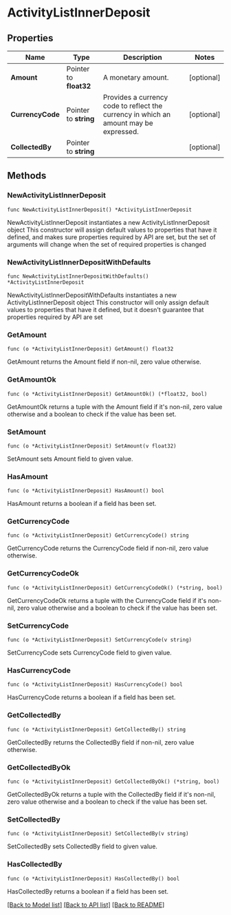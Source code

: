 # ActivityListInnerDeposit

## Properties

Name | Type | Description | Notes
------------ | ------------- | ------------- | -------------
**Amount** | Pointer to **float32** | A monetary amount. | [optional] 
**CurrencyCode** | Pointer to **string** | Provides a currency code to reflect the currency in which an amount may be expressed. | [optional] 
**CollectedBy** | Pointer to **string** |  | [optional] 

## Methods

### NewActivityListInnerDeposit

`func NewActivityListInnerDeposit() *ActivityListInnerDeposit`

NewActivityListInnerDeposit instantiates a new ActivityListInnerDeposit object
This constructor will assign default values to properties that have it defined,
and makes sure properties required by API are set, but the set of arguments
will change when the set of required properties is changed

### NewActivityListInnerDepositWithDefaults

`func NewActivityListInnerDepositWithDefaults() *ActivityListInnerDeposit`

NewActivityListInnerDepositWithDefaults instantiates a new ActivityListInnerDeposit object
This constructor will only assign default values to properties that have it defined,
but it doesn't guarantee that properties required by API are set

### GetAmount

`func (o *ActivityListInnerDeposit) GetAmount() float32`

GetAmount returns the Amount field if non-nil, zero value otherwise.

### GetAmountOk

`func (o *ActivityListInnerDeposit) GetAmountOk() (*float32, bool)`

GetAmountOk returns a tuple with the Amount field if it's non-nil, zero value otherwise
and a boolean to check if the value has been set.

### SetAmount

`func (o *ActivityListInnerDeposit) SetAmount(v float32)`

SetAmount sets Amount field to given value.

### HasAmount

`func (o *ActivityListInnerDeposit) HasAmount() bool`

HasAmount returns a boolean if a field has been set.

### GetCurrencyCode

`func (o *ActivityListInnerDeposit) GetCurrencyCode() string`

GetCurrencyCode returns the CurrencyCode field if non-nil, zero value otherwise.

### GetCurrencyCodeOk

`func (o *ActivityListInnerDeposit) GetCurrencyCodeOk() (*string, bool)`

GetCurrencyCodeOk returns a tuple with the CurrencyCode field if it's non-nil, zero value otherwise
and a boolean to check if the value has been set.

### SetCurrencyCode

`func (o *ActivityListInnerDeposit) SetCurrencyCode(v string)`

SetCurrencyCode sets CurrencyCode field to given value.

### HasCurrencyCode

`func (o *ActivityListInnerDeposit) HasCurrencyCode() bool`

HasCurrencyCode returns a boolean if a field has been set.

### GetCollectedBy

`func (o *ActivityListInnerDeposit) GetCollectedBy() string`

GetCollectedBy returns the CollectedBy field if non-nil, zero value otherwise.

### GetCollectedByOk

`func (o *ActivityListInnerDeposit) GetCollectedByOk() (*string, bool)`

GetCollectedByOk returns a tuple with the CollectedBy field if it's non-nil, zero value otherwise
and a boolean to check if the value has been set.

### SetCollectedBy

`func (o *ActivityListInnerDeposit) SetCollectedBy(v string)`

SetCollectedBy sets CollectedBy field to given value.

### HasCollectedBy

`func (o *ActivityListInnerDeposit) HasCollectedBy() bool`

HasCollectedBy returns a boolean if a field has been set.


[[Back to Model list]](../README.md#documentation-for-models) [[Back to API list]](../README.md#documentation-for-api-endpoints) [[Back to README]](../README.md)


